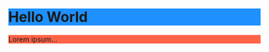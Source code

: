 <!DOCTYPE html>
<html>

<body>
<h1 style="background-color:DodgerBlue;">Hello World</h1>
<p style="background-color:Tomato;">Lorem ipsum...</p>
</body>

</html>
